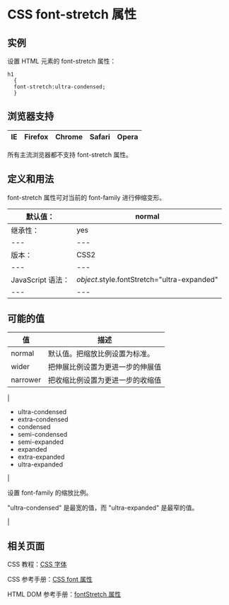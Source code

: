 # CSS font-stretch 属性



## 实例

设置 HTML 元素的 font-stretch 属性：

```
h1
  {
  font-stretch:ultra-condensed;
  }

```

## 浏览器支持

| IE | Firefox | Chrome | Safari | Opera |
| --- | --- | --- | --- | --- |

所有主流浏览器都不支持 font-stretch 属性。

## 定义和用法

font-stretch 属性可对当前的 font-family 进行伸缩变形。

| 默认值： | normal |
| --- | --- |
| 继承性： | yes |
| --- | --- |
| 版本： | CSS2 |
| --- | --- |
| JavaScript 语法： | _object_.style.fontStretch="ultra-expanded" |
| --- | --- |

## 可能的值

| 值 | 描述 |
| --- | --- |
| normal | 默认值。把缩放比例设置为标准。 |
| wider | 把伸展比例设置为更进一步的伸展值 |
| narrower | 把收缩比例设置为更进一步的收缩值 |
| 

*   ultra-condensed
*   extra-condensed
*   condensed
*   semi-condensed
*   semi-expanded
*   expanded
*   extra-expanded
*   ultra-expanded

 | 

设置 font-family 的缩放比例。

"ultra-condensed" 是最宽的值，而 "ultra-expanded" 是最窄的值。

 |

## 相关页面

CSS 教程：[CSS 字体](/css/css_font.asp "CSS 字体")

CSS 参考手册：[CSS font 属性](/cssref/pr_font_font.asp "CSS font 属性")

HTML DOM 参考手册：[fontStretch 属性](/jsref/prop_style_fontstretch.asp "HTML DOM fontStretch 属性")



